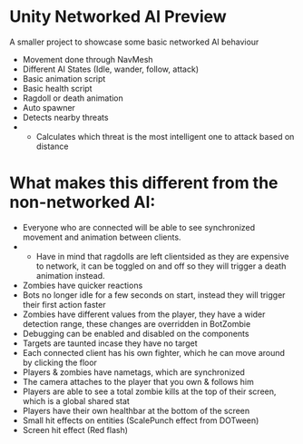 # Unity Networked AI Preview

A smaller project to showcase some basic networked AI behaviour
* Movement done through NavMesh
* Different AI States (Idle, wander, follow, attack)
* Basic animation script
* Basic health script
* Ragdoll or death animation
* Auto spawner
* Detects nearby threats
* * Calculates which threat is the most intelligent one to attack based on distance
# What makes this different from the non-networked AI:
* Everyone who are connected will be able to see synchronized movement and animation between clients.
* * Have in mind that ragdolls are left clientsided as they are expensive to network, it can be toggled on and off so they will trigger a death animation instead.
* Zombies have quicker reactions
* Bots no longer idle for a few seconds on start, instead they will trigger their first action faster
* Zombies have different values from the player, they have a wider detection range, these changes are overridden in BotZombie
* Debugging can be enabled and disabled on the components
* Targets are taunted incase they have no target
* Each connected client has his own fighter, which he can move around by clicking the floor
* Players & zombies have nametags, which are synchronized
* The camera attaches to the player that you own & follows him
* Players are able to see a total zombie kills at the top of their screen, which is a global shared stat
* Players have their own healthbar at the bottom of the screen
* Small hit effects on entities (ScalePunch effect from DOTween)
* Screen hit effect (Red flash)
